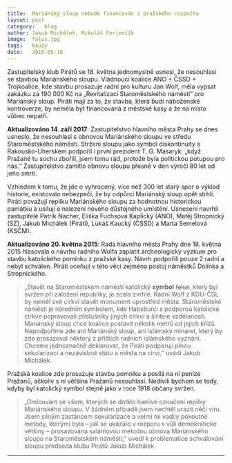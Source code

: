 ```yaml
---
title:	Mariánský sloup nebude financován z pražského rozpočtu
layout:	post
category:	blog
author:	Jakub Michálek, Mikuláš Ferjenčík
image:	falus.jpg
tags:	kauzy
date:	2015-05-18
---
```


Zastupitelský klub Pirátů se 18. května jednomyslně usnesl, že nesouhlasí se stavbou Mariánského sloupu. Vládnoucí koalice ANO + ČSSD + Trojkoalice, kde stavbu prosazuje radní pro kulturu Jan Wolf, měla vypsat zakázku za 190 000 Kč na „Revitalizaci Staroměstského náměstí“ pro Mariánský sloup. Piráti mají za to, že stavba, která budí náboženské kontroverze, by neměla být financovaná z městské kasy a že na místo vůbec nepatří. 

**Aktualizováno 14. září 2017**: Zastupitelstvo hlavního města Prahy se dnes usneslo, že nesouhlasí s obnovou Mariánského sloupu ve středu Staroměstského náměstí. Stržení sloupu jako symbol diskontinuity s Rakousko-Uherskem podpořil i první prezident T. G. Masaryk: „když Pražané tu sochu zbořili, jsem tomu rád, protože byla politickou potupou pro nás.“ Zastupitelstvo zamítlo obnovu sloupu přesně v den výročí 80 let od jeho smrti.

Vzhledem k tomu, že jde o vyhrocený, více než 300 let starý spor o výklad historie, existovalo nebezpečí, že by odpůrci Mariánský sloup opět strhli. Piráti považují repliku Mariánského sloupu za hodnotnou historickou památku a usilují o nalezení nového důstojného umístění. Usnesení navrhli zastupitelé Patrik Nacher, Eliška Fuchsová Kaplický (ANO), Matěj Stropnický (SZ), Jakub Michálek (Piráti), Lukáš Kaucký (ČSSD) a Marta Semelová (KSČM). 

**Aktualizováno 20. května 2015**: Rada hlavního města Prahy dne 19. května 2015 
hlasovala o návrhu radního Wolfa zaplatit archeologický výzkum pro stavbu
katolického pomínku z pražské kasy. 
Návrh podpořili pouze 2 radní a nebyl schválen. Piráti oceňují v této věci 
zejména postoj náměstků Dolínka a Stropnického.

> „Stavět na Staroměstském náměstí katolický **symbol** ~~falus~~, který byl svržen při založení republiky, je zcela zvrhlé. Radní Wolf z KDU-ČSL by neměl své církvi stavět monument uprostřed města. Staroměstské náměstí je národním symbolem, kde Habsburci s podporou katolické církve popravovali příslušníky jiných církví a šiřitele vzdělanosti. Mariánský sloup chce koalice postavit několik metrů od jejich křížů. Nepodpoříme zde ani Mariánský sloup, ani islámský minaret, který by zde prosazoval některý z příštích radních islámského vyznání. Chceme jednoznačně deklarovat, že Piráti podporují plnou sekularizaci a nezávislost státu a města na círvi,“ uvádí Jakub Michálek.

Pražská koalice zde prosazuje stavbu pomníku a posílá na ni peníze Pražanů, ačkoliv s ní většina Pražanů nesouhlasí. Nedivili bychom se tedy, kdyby byl katolický symbol stejně jako v roce 1918 občany svržen.

> „Omlouvám se všem, kterých se dotklo hanlivé označení repliky Mariánského sloupu. V žádném případě jsem nechtěl urazit něčí víru. Jsem silným zastáncem sekularizace a velmi mi vadily pokoutné metody, kterými byla – jak se ukázalo v rozporu s vůlí demokratické většiny – prosazována salámovou metodou obnova Mariánského sloupu na Staroměstském náměstí,“ uvedl k problematice schvalování sloupu předseda klubu Pirátů Jakub Michálek.


----




